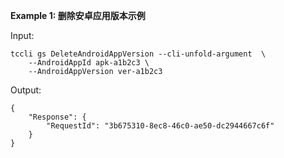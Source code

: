 **Example 1: 删除安卓应用版本示例**



Input: 

```
tccli gs DeleteAndroidAppVersion --cli-unfold-argument  \
    --AndroidAppId apk-a1b2c3 \
    --AndroidAppVersion ver-a1b2c3
```

Output: 
```
{
    "Response": {
        "RequestId": "3b675310-8ec8-46c0-ae50-dc2944667c6f"
    }
}
```

